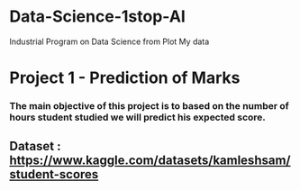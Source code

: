 # Data-Science-1stop-AI
Industrial Program on Data Science from Plot My data
# Project 1 - Prediction of Marks
### The main objective of this project is to based on the number of hours student studied we will predict his expected score.
## Dataset : https://www.kaggle.com/datasets/kamleshsam/student-scores
